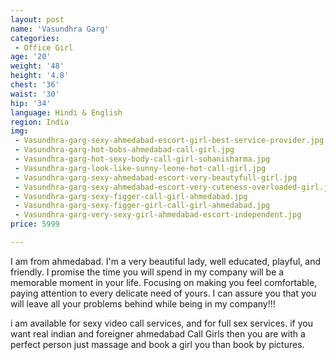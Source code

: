 ```yaml
---
layout: post
name: 'Vasundhra Garg'
categories:
 - Office Girl
age: '20'
weight: '48'
height: '4.8'
chest: '36'
waist: '30'
hip: '34'
language: Hindi & English
region: India
img:
 - Vasundhra-garg-sexy-ahmedabad-escort-girl-best-service-provider.jpg
 - Vasundhra-garg-hot-bobs-ahmedabad-call-girl.jpg
 - Vasundhra-garg-hot-sexy-body-call-girl-sohanisharma.jpg
 - Vasundhra-garg-look-like-sunny-leone-hot-call-girl.jpg
 - Vasundhra-garg-sexy-ahmedabad-escort-very-beautyfull-girl.jpg
 - Vasundhra-garg-sexy-ahmedabad-escort-very-cuteness-overloaded-girl.jpg
 - Vasundhra-garg-sexy-figger-call-girl-ahmedabad.jpg
 - Vasundhra-garg-sexy-figger-girl-call-girl-ahmedabad.jpg
 - Vasundhra-garg-very-sexy-girl-ahmedabad-escort-independent.jpg
price: 5999

---
```


I am from ahmedabad. I'm a very beautiful lady, well educated, playful, and friendly. I promise the time you will spend in my company will be a memorable moment in your life. Focusing on making you feel comfortable, paying attention to every delicate need of yours. I can assure you that you will leave all your problems behind while being in my company!!!

i am available for sexy video call services, and for full sex services. if you want real indian and foreigner ahmedabad Call Girls then you are with a perfect person just massage and book a girl you than book by pictures.